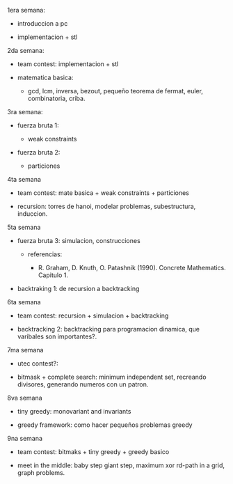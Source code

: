 1era semana:

- introduccion a pc

- implementacion + stl

2da semana:

- team contest: implementacion + stl

- matematica basica: 

  - gcd, lcm, inversa, bezout, pequeño teorema de fermat,
  euler, combinatoria, criba.

3ra semana:

- fuerza bruta 1:

  - weak constraints

- fuerza bruta 2:

  - particiones

4ta semana

- team contest: mate basica + weak constraints + particiones

- recursion: torres de hanoi, modelar problemas, subestructura, induccion.

5ta semana

- fuerza bruta 3: simulacion, construcciones

  - referencias:
  
      - R. Graham, D. Knuth, O. Patashnik (1990). Concrete Mathematics. Capitulo 1.

- backtraking 1: de recursion a backtracking

6ta semana

- team contest: recursion + simulacion + backtracking

- backtracking 2: backtracking para programacion dinamica,
  que varibales son importantes?.

7ma semana

- utec contest?:

- bitmask + complete search: minimum independent set, recreando divisores,
generando numeros con un patron.

8va semana

- tiny greedy: monovariant and invariants

- greedy framework: como hacer pequeños problemas greedy

9na semana

- team contest: bitmaks + tiny greedy + greedy basico

- meet in the middle: baby step giant step, maximum xor rd-path in a grid,
graph problems.

